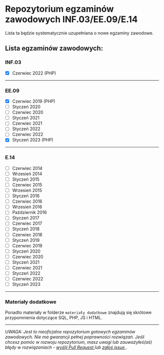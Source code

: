 # Repozytorium egzaminów zawodowych INF.03/EE.09/E.14

Lista ta będzie systematycznie uzupełniana o nowe egzaminy zawodowe.
## Lista egzaminów zawodowych:
### INF.03
 - [x] Czerwiec 2022 (PHP)

<hr>

 ### EE.09
- [x] Czerwiec 2019 (PHP)
- [ ]  Styczeń 2020
- [ ] Czerwiec 2020
- [ ] Styczeń 2021
- [ ] Czerwiec 2021
- [ ] Styczeń 2022
- [ ] Czerwiec 2022
- [x] Styczeń 2023 (PHP) 

<hr>

### E.14
- [ ] Czerwiec 2014
- [ ] Wrzesień 2014
- [ ] Styczeń 2015
- [ ] Czerwiec 2015
- [ ] Wrzesień 2015
- [ ] Styczeń 2016
- [ ] Czerwiec 2016
- [ ] Wrzesień 2016
- [ ] Październik 2016
- [ ] Styczeń 2017
- [ ] Czerwiec 2017
- [ ] Styczeń 2018
- [ ] Czerwiec 2018
- [ ] Styczeń 2019
- [ ] Czerwiec 2019
- [ ] Styczeń 2020
- [ ] Czerwiec 2020
- [ ] Styczeń 2021
- [ ] Czerwiec 2021
- [ ] Styczeń 2022
- [ ] Czerwiec 2022
- [ ] Styczeń 2023

<hr>

### Materiały dodatkowe

Ponadto materiały w folderze `materiały dodatkowe` znajdują się skrótowe przypomnienia dotyczące SQL, PHP, JS i HTML.

<hr>
<i> UWAGA: Jest to nieoficjalne repozytorium gotowych egzaminów zawodowych. Nie ma gwarancji pełnej poprawności rozwiązań. Jeśli chcesz pomóc w rozwoju repozytorium, masz uwagi lub zauważyłeś(aś) błędy w rozwiązaniach - <a href="https://github.com/konradkihan/egzaminy-zawodowe/pulls"> wyślij Pull Request </a> lub <a href="https://github.com/konradkihan/egzaminy-zawodowe/issues"> zgłoś issue </a>.
</i>

